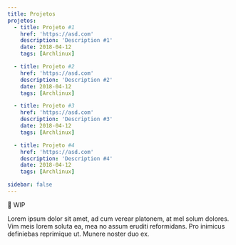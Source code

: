 ```yaml
---
title: Projetos
projetos:
  - title: Projeto #1
    href: 'https://asd.com'
    description: 'Description #1'
    date: 2018-04-12
    tags: [Archlinux]

  - title: Projeto #2
    href: 'https://asd.com'
    description: 'Description #2'
    date: 2018-04-12
    tags: [Archlinux]

  - title: Projeto #3
    href: 'https://asd.com'
    description: 'Description #3'
    date: 2018-04-12
    tags: [Archlinux]

  - title: Projeto #4
    href: 'https://asd.com'
    description: 'Description #4'
    date: 2018-04-12
    tags: [Archlinux]

sidebar: false
---
```


🚧 WIP

Lorem ipsum dolor sit amet, ad cum verear platonem, at mel solum dolores. Vim meis lorem soluta ea, mea no assum eruditi reformidans. Pro inimicus definiebas reprimique ut. Munere noster duo ex.